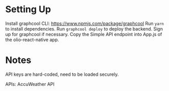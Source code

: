 # Setting Up
Install graphcool CLI: https://www.npmjs.com/package/graphcool
Run `yarn` to install dependencies.
Run `graphcool deploy` to deploy the backend.
Sign up for graphcool if necessary.
Copy the Simple API endpoint into App.js of the olio-react-native app.

# Notes
API keys are hard-coded, need to be loaded securely.

APIs:
AccuWeather API
